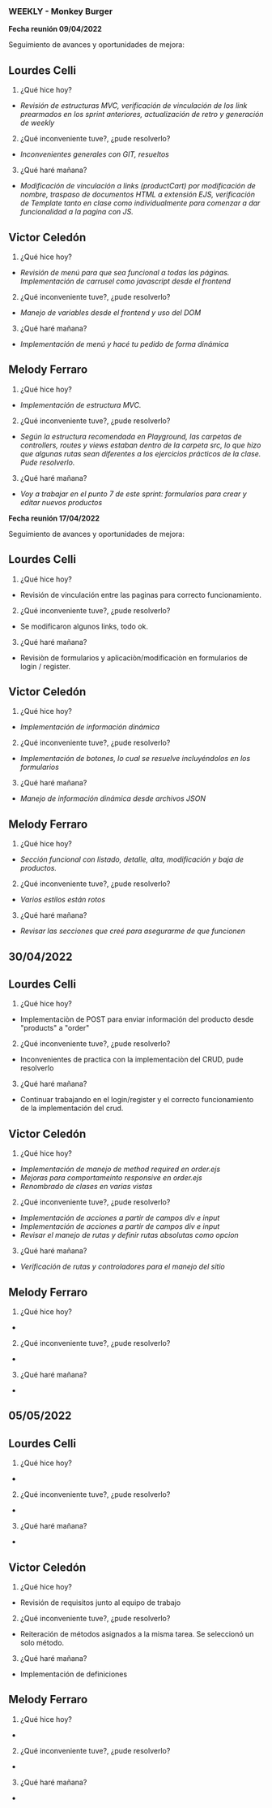 ### WEEKLY - Monkey Burger

**Fecha reunión 09/04/2022**

Seguimiento de avances y oportunidades de mejora:

## Lourdes Celli

1.  ¿Qué hice hoy?

- _Revisión de estructuras MVC, verificación de vinculación de los link prearmados en los sprint anteriores, actualización de retro y generación de weekly_

2. ¿Qué inconveniente tuve?, ¿pude resolverlo?

- _Inconvenientes generales con GIT, resueltos_

3. ¿Qué haré mañana?

- _Modificación de vinculación a links (productCart) por modificación de nombre, traspaso de documentos HTML a extensión EJS, verificación de Template tanto en clase como individualmente para comenzar a dar funcionalidad a la pagina con JS._

## Victor Celedón

1.  ¿Qué hice hoy?

- _Revisión de menú para que sea funcional a todas las páginas. Implementación de carrusel como javascript desde el frontend_

2. ¿Qué inconveniente tuve?, ¿pude resolverlo?

- _Manejo de variables desde el frontend y uso del DOM_

3. ¿Qué haré mañana?

- _Implementación de menú y hacé tu pedido de forma dinámica_

## Melody Ferraro

1.  ¿Qué hice hoy?

- _Implementación de estructura MVC._

2. ¿Qué inconveniente tuve?, ¿pude resolverlo?

- _Según la estructura recomendada en Playground, las carpetas de controllers, routes y views estaban dentro de la carpeta src, lo que hizo que algunas rutas sean diferentes a los ejercicios prácticos de la clase. Pude resolverlo._

3. ¿Qué haré mañana?

- _Voy a trabajar en el punto 7 de este sprint: formularios para crear y editar nuevos productos_

**Fecha reunión 17/04/2022**

Seguimiento de avances y oportunidades de mejora:

## Lourdes Celli

1.  ¿Qué hice hoy?

- Revisión de vinculación entre las paginas para correcto funcionamiento.

2. ¿Qué inconveniente tuve?, ¿pude resolverlo?

- Se modificaron algunos links, todo ok.

3. ¿Qué haré mañana?

- Revisiòn de formularios y aplicaciòn/modificaciòn en formularios de login / register.

## Victor Celedón

1.  ¿Qué hice hoy?

- _Implementación de información dinámica_

2. ¿Qué inconveniente tuve?, ¿pude resolverlo?

- _Implementación de botones, lo cual se resuelve incluyéndolos en los formularios_

3. ¿Qué haré mañana?

- _Manejo de información dinámica desde archivos JSON_

## Melody Ferraro

1.  ¿Qué hice hoy?

- _Sección funcional con listado, detalle, alta, modificación y baja de productos._

2. ¿Qué inconveniente tuve?, ¿pude resolverlo?

- _Varios estilos están rotos_

3. ¿Qué haré mañana?

- _Revisar las secciones que creé para asegurarme de que funcionen_

## 30/04/2022

## Lourdes Celli

1.  ¿Qué hice hoy?

- Implementaciòn de POST para enviar información del producto desde "products" a "order"

2. ¿Qué inconveniente tuve?, ¿pude resolverlo?

- Inconvenientes de practica con la implementaciòn del CRUD, pude resolverlo

3. ¿Qué haré mañana?

- Continuar trabajando en el login/register y el correcto funcionamiento de la implementación del crud.

## Victor Celedón

1.  ¿Qué hice hoy?

- _Implementación de manejo de method required en order.ejs_
- _Mejoras para comportameinto responsive en order.ejs_
- _Renombrado de clases en varias vistas_

2. ¿Qué inconveniente tuve?, ¿pude resolverlo?

- _Implementación de acciones a partir de campos div e input_
- _Implementación de acciones a partir de campos div e input_
- _Revisar el manejo de rutas y definir rutas absolutas como opcion_

3. ¿Qué haré mañana?

- _Verificación de rutas y controladores para el manejo del sitio_

## Melody Ferraro

1.  ¿Qué hice hoy?

-

2. ¿Qué inconveniente tuve?, ¿pude resolverlo?

-

3. ¿Qué haré mañana?

-

## 05/05/2022

## Lourdes Celli

1.  ¿Qué hice hoy?

-

2. ¿Qué inconveniente tuve?, ¿pude resolverlo?

-

3. ¿Qué haré mañana?

-

## Victor Celedón

1.  ¿Qué hice hoy?

- Revisión de requisitos junto al equipo de trabajo

2. ¿Qué inconveniente tuve?, ¿pude resolverlo?

- Reiteración de métodos asignados a la misma tarea. Se seleccionó un solo método.

3. ¿Qué haré mañana?

- Implementación de definiciones

## Melody Ferraro

1.  ¿Qué hice hoy?

-

2. ¿Qué inconveniente tuve?, ¿pude resolverlo?

-

3. ¿Qué haré mañana?

-
